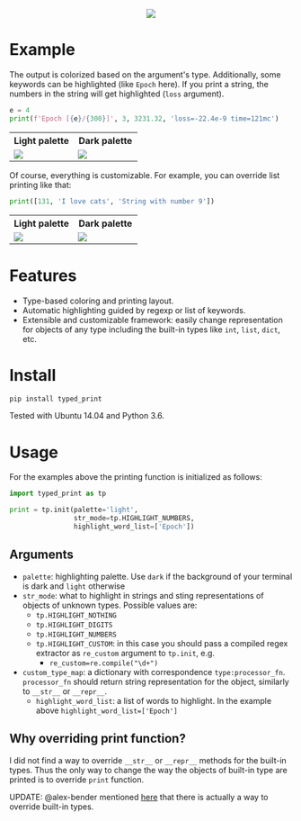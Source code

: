 <p align="center">
  <img src="https://raw.githubusercontent.com/DmitryUlyanov/dmitryulyanov.github.io/master/assets/typed_print/tp_logo.png">
</p>
  
# Example
The output is colorized based on the argument's type. Additionally, some keywords can be highlighted (like `Epoch` here). If you print a string, the numbers in the string will get highlighted (`loss` argument).
```python
e = 4
print(f'Epoch [{e}/{300}]', 3, 3231.32, 'loss=-22.4e-9 time=121mc')
```
<table style="border-width:0px; width:100%">
  <th>Light palette</th>
  <th>Dark palette</th>
  <tr>
    <td width=50%><img src="https://raw.githubusercontent.com/DmitryUlyanov/dmitryulyanov.github.io/master/assets/typed_print/args_light.png"/></td>
    <td width=50%><img src="https://raw.githubusercontent.com/DmitryUlyanov/dmitryulyanov.github.io/master/assets/typed_print/args_dark.png"/></td>
  </tr>
</table>


Of course, everything is customizable. For example, you can override list printing like that:
```python
print([131, 'I love cats', 'String with number 9'])
```
<table style="border-width:0px; width:100%">
  <th>Light palette</th>
  <th>Dark palette</th>
  <tr>
    <td width=50%><img src="https://raw.githubusercontent.com/DmitryUlyanov/dmitryulyanov.github.io/master/assets/typed_print/list_light.png"/></td>
    <td width=50%><img src="https://raw.githubusercontent.com/DmitryUlyanov/dmitryulyanov.github.io/master/assets/typed_print/list_dark.png"/></td>
  </tr>
</table>


# Features

- Type-based coloring and printing layout.
- Automatic highlighting guided by regexp or list of keywords.
- Extensible and customizable framework: easily change representation for objects of any type including the built-in types like `int`, `list`, `dict`, etc.

# Install

```
pip install typed_print
```

Tested with Ubuntu 14.04 and Python 3.6.

# Usage

For the examples above the printing function is initialized as follows:
```python
import typed_print as tp

print = tp.init(palette='light', 
                str_mode=tp.HIGHLIGHT_NUMBERS, 
                highlight_word_list=['Epoch'])
```

## Arguments

- `palette`: highlighting palette. Use `dark` if the background of your terminal is dark and `light` otherwise
- `str_mode`: what to highlight in strings and sting representations of objects of unknown types. Possible values are:
  - `tp.HIGHLIGHT_NOTHING`
  - `tp.HIGHLIGHT_DIGITS`
  - `tp.HIGHLIGHT_NUMBERS`
  - `tp.HIGHLIGHT_CUSTOM`: in this case you should pass a compiled regex extractor as `re_custom` argument to `tp.init`, e.g.
    - `re_custom=re.compile("\d+")`
- `custom_type_map`: a dictionary with correspondence `type:processor_fn`. `processor_fn` should return string representation for the object, similarly to `__str__` or `__repr__`.
  - `highlight_word_list`: a list of words to highlight. In the example above `highlight_word_list=['Epoch']`

## Why overriding print function?
 I did not find a way to override `__str__` or `__repr__` methods for the built-in types. Thus the only way to change the way the objects of built-in type are printed is to override `print` function.

UPDATE: @alex-bender mentioned [here](https://github.com/DmitryUlyanov/typed_print/issues/1) that there is actually a way to override built-in types. 